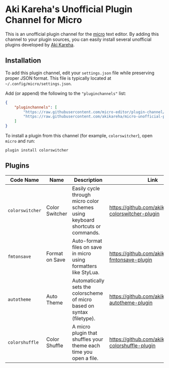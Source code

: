 # Aki Kareha's Unofficial Plugin Channel for Micro

This is an unofficial plugin channel for the
[micro](https://micro-editor.github.io/) text editor.
By adding this channel to your plugin sources, you can easily install several
unofficial plugins developed by [Aki Kareha](https://github.com/akikareha).

## Installation

To add this plugin channel, edit your `settings.json` file while preserving
proper JSON format.
This file is typically located at `~/.config/micro/settings.json`.

Add (or append) the following to the `"pluginchannels"` list:

```json
{
    "pluginchannels": [
        "https://raw.githubusercontent.com/micro-editor/plugin-channel/master/channel.json",
        "https://raw.githubusercontent.com/akikareha/micro-unofficial-plugin-channel/master/channel.json"
    ]
}
```

To install a plugin from this channel (for example, `colorswitcher`), open
`micro` and run:

```
plugin install colorswitcher
```

## Plugins

| Code Name       | Name           | Description                                                                    | Link                                                    |
| --------------- | -------------- | ------------------------------------------------------------------------------ | ------------------------------------------------------- |
| `colorswitcher` | Color Switcher | Easily cycle through micro color schemes using keyboard shortcuts or commands. | https://github.com/akikareha/micro-colorswitcher-plugin |
| `fmtonsave`     | Format on Save | Auto-format files on save in micro using formatters like StyLua.               | https://github.com/akikareha/micro-fmtonsave-plugin     |
| `autotheme`     | Auto Theme     | Automatically sets the colorscheme of micro based on syntax (filetype).        | https://github.com/akikareha/micro-autotheme-plugin     |
| `colorshuffle`  | Color Shuffle  | A micro plugin that shuffles your theme each time you open a file.             | https://github.com/akikareha/micro-colorshuffle-plugin  |
